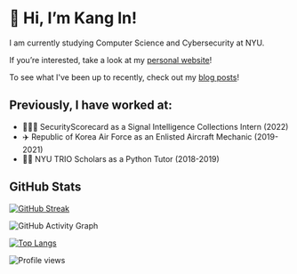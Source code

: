 # 👋 Hi, I’m Kang In!

I am currently studying Computer Science and Cybersecurity at NYU.

If you’re interested, take a look at my [personal website](https://kangin.me)!

To see what I've been up to recently, check out my [blog posts](https://kangin.me/blog/)!

## Previously, I have worked at:
- 👨🏼‍💻 SecurityScorecard as a Signal Intelligence Collections Intern (2022)
- ✈️ Republic of Korea Air Force as an Enlisted Aircraft Mechanic (2019-2021)
- 👨‍🏫 NYU TRIO Scholars as a Python Tutor (2018-2019)

## GitHub Stats

[![GitHub Streak](http://github-readme-streak-stats.herokuapp.com?user=kip218&theme=github-dark-blue&hide_border=true&date_format=j%20M%5B%20Y%5D)](https://git.io/streak-stats)

![GitHub Activity Graph](https://activity-graph.herokuapp.com/graph?username=kip218)

[![Top Langs](https://github-readme-stats.vercel.app/api/top-langs/?username=kip218&layout=compact&theme=dark&exclude_repo=Intro-to-Game-Programming-CS3113)](https://github.com/anuraghazra/github-readme-stats)

![Profile views](https://gpvc.arturio.dev/kip218)
